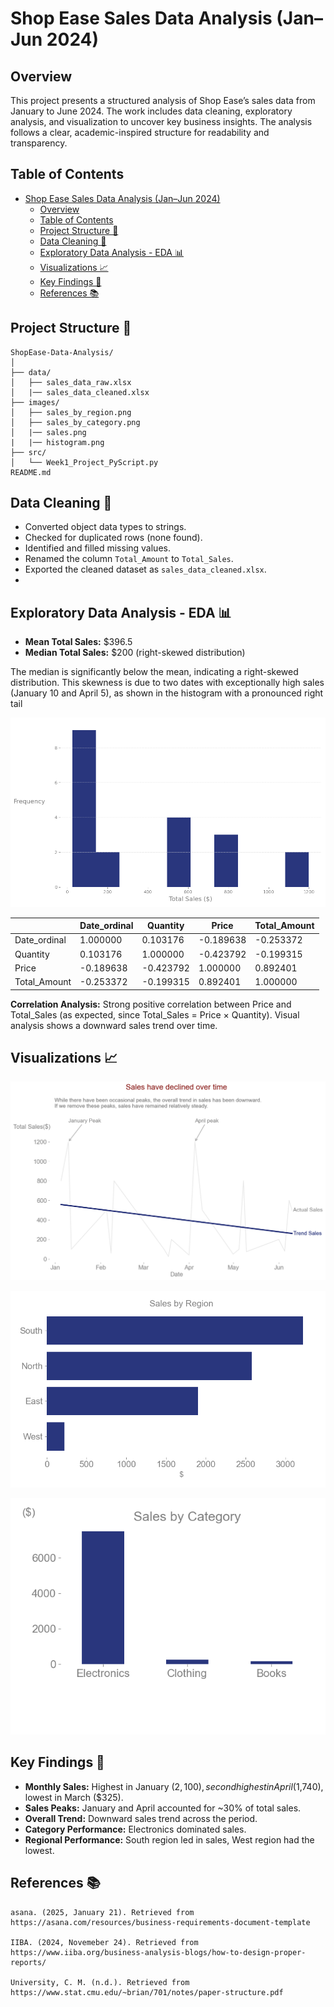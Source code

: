 # Shop Ease Sales Data Analysis (Jan–Jun 2024)
## Overview
This project presents a structured analysis of Shop Ease’s sales data from January to June 2024. The work includes data cleaning, exploratory analysis, and visualization to uncover key business insights. 
The analysis follows a clear, academic-inspired structure for readability and transparency.


## Table of Contents
- [Shop Ease Sales Data Analysis (Jan–Jun 2024)](#shop-ease-sales-data-analysis-janjun-2024)
  - [Overview](#overview)
  - [Table of Contents](#table-of-contents)
  - [Project Structure 📁](#project-structure-)
  - [Data Cleaning 🧹](#data-cleaning-)
  - [Exploratory Data Analysis - EDA 📊](#exploratory-data-analysis---eda-)
  - [Visualizations 📈](#visualizations-)
  - [Key Findings 🔑](#key-findings-)
  - [References 📚](#references-)



## Project Structure 📁

```text
ShopEase-Data-Analysis/
│
├── data/
│   ├── sales_data_raw.xlsx
│   |── sales_data_cleaned.xlsx
├── images/
│   ├── sales_by_region.png
│   ├── sales_by_category.png
│   |── sales.png
|   |── histogram.png
├── src/
│   └── Week1_Project_PyScript.py
README.md
```

## Data Cleaning 🧹

- Converted object data types to strings.
- Checked for duplicated rows (none found).
- Identified and filled missing values.
- Renamed the column `Total_Amount` to `Total_Sales`.
- Exported the cleaned dataset as `sales_data_cleaned.xlsx`.
- 
## Exploratory Data Analysis - EDA 📊

- **Mean Total Sales:** $396.5
- **Median Total Sales:** $200 (right-skewed distribution)
  
The median is significantly below the mean, indicating a right-skewed distribution. This skewness is due to two dates with exceptionally high sales (January 10 and April 5), as shown in the histogram with a pronounced right tail

![Total Sales Histogram](images/histogram.png)



|                | Date_ordinal | Quantity   | Price      | Total_Amount |
|----------------|--------------|------------|------------|--------------|
| Date_ordinal   | 1.000000     | 0.103176   | -0.189638  | -0.253372    |
| Quantity       | 0.103176     | 1.000000   | -0.423792  | -0.199315    |
| Price          | -0.189638    | -0.423792  | 1.000000   | 0.892401     |
| Total_Amount   | -0.253372    | -0.199315  | 0.892401   | 1.000000     |



**Correlation Analysis:** Strong positive correlation between Price and Total_Sales (as expected, since Total_Sales = Price × Quantity). Visual analysis shows a downward sales trend over time.
  


## Visualizations 📈
![Sales Trend](images/sales.png)


![Category Sales](images/sales_by_region.png)


![Regional Performance](images/sales_by_category.png)



## Key Findings 🔑
- **Monthly Sales:** Highest in January ($2,100), second highest in April ($1,740), lowest in March ($325).
- **Sales Peaks:** January and April accounted for ~30% of total sales.
- **Overall Trend:** Downward sales trend across the period.
- **Category Performance:** Electronics dominated sales.
- **Regional Performance:** South region led in sales, West region had the lowest.


## References 📚
```
asana. (2025, January 21). Retrieved from https://asana.com/resources/business-requirements-document-template

IIBA. (2024, Novemeber 24). Retrieved from https://www.iiba.org/business-analysis-blogs/how-to-design-proper-reports/

University, C. M. (n.d.). Retrieved from https://www.stat.cmu.edu/~brian/701/notes/paper-structure.pdf
```
